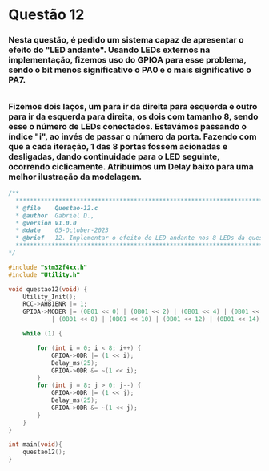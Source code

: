 # Questão 12

### Nesta questão, é pedido um sistema capaz de apresentar o efeito do "LED andante". Usando LEDs externos na implementação, fizemos uso do GPIOA para esse problema, sendo o bit menos significativo o PA0 e o mais significativo o PA7.
######
### Fizemos dois laços, um para ir da direita para esquerda e outro para ir da esquerda para direita, os dois com tamanho 8, sendo esse o número de LEDs conectados. Estavámos passando o índice "i", ao invés de passar o número da porta. Fazendo com que a cada iteração, 1 das 8 portas fossem acionadas e desligadas, dando continuidade para o LED seguinte, ocorrendo ciclicamente. Atribuímos um Delay baixo para uma melhor ilustração da modelagem.
```C
/**
  ******************************************************************************
  * @file    Questao-12.c
  * @author  Gabriel D., 
  * @version V1.0.0
  * @date    05-October-2023
  * @brief   12. Implementar o efeito do LED andante nos 8 LEDs da questão anterior.
  ******************************************************************************
*/

#include "stm32f4xx.h"
#include "Utility.h"

void questao12(void) {
	Utility_Init();
	RCC->AHB1ENR |= 1;
	GPIOA->MODER |= (0B01 << 0) | (0B01 << 2) | (0B01 << 4) | (0B01 << 6)
			| (0B01 << 8) | (0B01 << 10) | (0B01 << 12) | (0B01 << 14);

	while (1) {

		for (int i = 0; i < 8; i++) {
			GPIOA->ODR |= (1 << i);
			Delay_ms(25);
			GPIOA->ODR &= ~(1 << i);
		}
		for (int j = 8; j > 0; j--) {
			GPIOA->ODR |= (1 << j);
			Delay_ms(25);
			GPIOA->ODR &= ~(1 << j);
		}
	}
}

int main(void){
    questao12();
}
```
